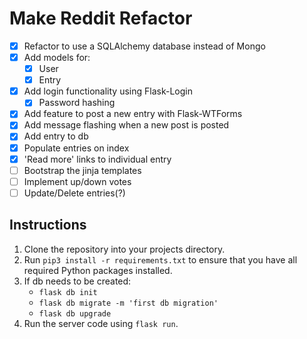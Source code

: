 # Make Reddit Refactor
- [x] Refactor to use a SQLAlchemy database instead of Mongo  
- [x] Add models for:  
    - [x] User  
    - [x] Entry  
- [x] Add login functionality using Flask-Login  
  - [x] Password hashing
- [x] Add feature to post a new entry with Flask-WTForms  
- [x] Add message flashing when a new post is posted  
- [x] Add entry to db
- [x] Populate entries on index
- [x] 'Read more' links to individual entry
- [ ] Bootstrap the jinja templates
- [ ] Implement up/down votes
- [ ] Update/Delete entries(?)

## **Instructions**

1. Clone the repository into your projects directory.
2. Run `pip3 install -r requirements.txt` to ensure that you have all required Python packages installed.
3. If db needs to be created:
   - `flask db init`  
   - `flask db migrate -m 'first db migration'`
   - `flask db upgrade`
4. Run the server code using `flask run`.
